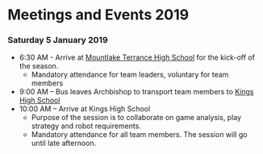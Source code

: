 # Meetings and Events 2019

### Saturday 5 January 2019

* 6:30 AM - Arrive at [Mountlake Terrance High School](https://www.google.com/maps/place/Mountlake+Terrace+High+School/@47.8017892,-122.2902999,17z/data=!3m1!4b1!4m5!3m4!1s0x54900ff8881ab90b:0xf3fdab39736ed757!8m2!3d47.8017892!4d-122.2881112) for the kick-off of the season.
   * Mandatory attendance for team leaders, voluntary for team members
* 9:00 AM – Bus leaves Archbishop to transport team members to [Kings High School](https://www.google.com/maps/place/King's+Senior+High+School/@47.7693799,-122.3564164,17z/data=!3m1!4b1!4m5!3m4!1s0x5490108ef212bcd5:0x87252190808790bf!8m2!3d47.7693799!4d-122.3542277)
* 10:00 AM – Arrive at Kings High School
   * Purpose of the session is to collaborate on game analysis, play strategy and robot requirements.
   * Mandatory attendance for all team members. The session will go until late afternoon.


